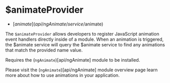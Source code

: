 



# $animateProvider


* [$animate](api/ngAnimate/service/$animate)








The `$animateProvider` allows developers to register JavaScript animation event handlers directly inside of a module.
When an animation is triggered, the $animate service will query the $animate service to find any animations that match
the provided name value.

Requires the (`ngAnimate`)[api/ngAnimate] module to be installed.

Please visit the (`ngAnimate`)[api/ngAnimate] module overview page learn more about how to use animations in your application.







  










